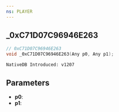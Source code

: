 ```yaml
---
ns: PLAYER
---
```

## _0xC71D07C96946E263

```c
// 0xC71D07C96946E263
void _0xC71D07C96946E263(Any p0, Any p1);
```

```
NativeDB Introduced: v1207
```

## Parameters
* **p0**:
* **p1**:
